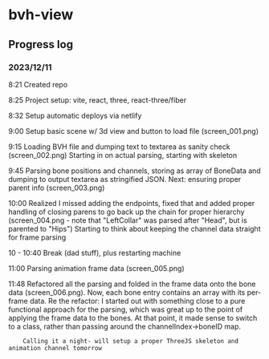# bvh-view

## Progress log

### 2023/12/11
8:21    Created repo

8:25    Project setup: vite, react, three, react-three/fiber

8:32    Setup automatic deploys via netlify 

9:00    Setup basic scene w/ 3d view and button to load file (screen_001.png)

9:15    Loading BVH file and dumping text to textarea as sanity check (screen_002.png)
        Starting in on actual parsing, starting with skeleton

9:45    Parsing bone positions and channels, storing as array of BoneData and dumping to
        output textarea as stringified JSON. Next: ensuring proper parent info (screen_003.png)

10:00   Realized I missed adding the endpoints, fixed that and added proper handling of 
        closing parens to go back up the chain for proper hierarchy (screen_004.png - note that
        "LeftCollar" was parsed after "Head", but is parented to "Hips")
        Starting to think about keeping the channel data straight for frame parsing

10 - 10:40  Break (dad stuff), plus restarting machine

11:00   Parsing animation frame data (screen_005.png)

11:48   Refactored all the parsing and folded in the frame data onto the bone data
        (screen_006.png). Now, each bone entry contains an array with its per-frame data. 
        Re the refactor: I started out with something close to a pure functional approach for the parsing, which was great up to the point of applying
        the frame data to the bones. At that point, it made sense to switch to a
        class, rather than passing around the channelIndex->boneID map.

        Calling it a night- will setup a proper ThreeJS skeleton and animation channel tomorrow